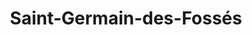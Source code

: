 ---
title: Saint-Germain-des-Fossés
url: /saint-germain-des-fosses/
latitude: 46.21
longitude: 3.432
---
